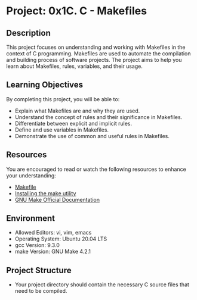 # Project: 0x1C. C - Makefiles

## Description
This project focuses on understanding and working with Makefiles in the context of C programming. Makefiles are used to automate the compilation and building process of software projects. The project aims to help you learn about Makefiles, rules, variables, and their usage.

## Learning Objectives
By completing this project, you will be able to:
- Explain what Makefiles are and why they are used.
- Understand the concept of rules and their significance in Makefiles.
- Differentiate between explicit and implicit rules.
- Define and use variables in Makefiles.
- Demonstrate the use of common and useful rules in Makefiles.

## Resources
You are encouraged to read or watch the following resources to enhance your understanding:
- [Makefile](https://www.gnu.org/software/make/manual/make.html)
- [Installing the make utility](https://www.gnu.org/software/make/)
- [GNU Make Official Documentation](https://www.gnu.org/software/make/manual/make.html)

## Environment
- Allowed Editors: vi, vim, emacs
- Operating System: Ubuntu 20.04 LTS
- gcc Version: 9.3.0
- make Version: GNU Make 4.2.1

## Project Structure
- Your project directory should contain the necessary C source files that need to be compiled.
